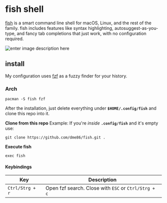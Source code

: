 # fish shell

[fish](https://github.com/fish-shell/fish-shell) is a smart command line shell for macOS, Linux, and the rest of the family. fish includes features like syntax highlighting, autosuggest-as-you-type, and fancy tab completions that just work, with no configuration required.

![enter image description here](https://i.imgur.com/AQFK1MP.png)

## install

My configuration uses [fzf](https://github.com/junegunn/fzf) as a fuzzy finder for your history.

### Arch 

    pacman -S fish fzf

After the installation, just delete everything under **`$HOME/.config/fish`** and clone this repo into it. 

**Clone from this repo**
Example:
If you're *inside* **`.config/fish`** and it's empty use:

    git clone https://github.com/dme86/fish.git .


**Execute fish**

    exec fish


#### Keybindings

| Key | Description |
|--|--|
| `Ctrl/Strg + r` | Open fzf search. Close with `ESC` or `Ctrl/Strg + c` |
